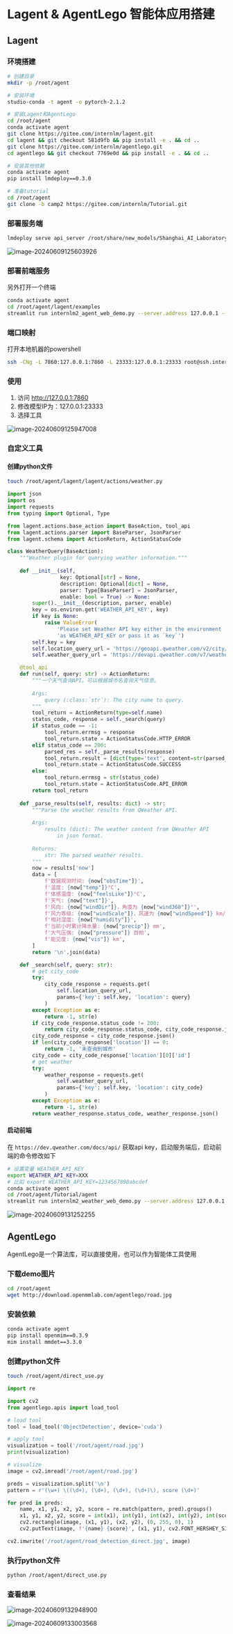 # Lagent & AgentLego 智能体应用搭建

## Lagent 

### 环境搭建

```bash
# 创建目录
mkdir -p /root/agent

# 安装环境
studio-conda -t agent -o pytorch-2.1.2

# 安装Lagent和AgentLego
cd /root/agent
conda activate agent
git clone https://gitee.com/internlm/lagent.git
cd lagent && git checkout 581d9fb && pip install -e . && cd ..
git clone https://gitee.com/internlm/agentlego.git
cd agentlego && git checkout 7769e0d && pip install -e . && cd ..

# 安装其他依赖
conda activate agent
pip install lmdeploy==0.3.0

# 准备tutorial
cd /root/agent
git clone -b camp2 https://gitee.com/internlm/Tutorial.git
```



### 部署服务端

```bash
lmdeploy serve api_server /root/share/new_models/Shanghai_AI_Laboratory/internlm2-chat-7b --server-name 127.0.0.1 --model-name internlm2-chat-7b --cache-max-entry-count 0.1
```

![image-20240609125603926](https://github.com/la-gluha/InternStudio/blob/main/resource/img/lecture6/image-20240609125603926.png)



### 部署前端服务

另外打开一个终端

```bash
conda activate agent
cd /root/agent/lagent/examples
streamlit run internlm2_agent_web_demo.py --server.address 127.0.0.1 --server.port 7860
```



### 端口映射

打开本地机器的powershell

```bash
ssh -CNg -L 7860:127.0.0.1:7860 -L 23333:127.0.0.1:23333 root@ssh.intern-ai.org.cn -p 你的 ssh 端口号
```



### 使用

1. 访问 http://127.0.0.1:7860 
2. 修改模型IP为：127.0.0.1:23333
3. 选择工具



![image-20240609125947008](https://github.com/la-gluha/InternStudio/blob/main/resource/img/lecture6/image-20240609125947008.png)



### 自定义工具

#### 创建python文件

```bash
touch /root/agent/lagent/lagent/actions/weather.py
```

```python
import json
import os
import requests
from typing import Optional, Type

from lagent.actions.base_action import BaseAction, tool_api
from lagent.actions.parser import BaseParser, JsonParser
from lagent.schema import ActionReturn, ActionStatusCode

class WeatherQuery(BaseAction):
    """Weather plugin for querying weather information."""
    
    def __init__(self,
                 key: Optional[str] = None,
                 description: Optional[dict] = None,
                 parser: Type[BaseParser] = JsonParser,
                 enable: bool = True) -> None:
        super().__init__(description, parser, enable)
        key = os.environ.get('WEATHER_API_KEY', key)
        if key is None:
            raise ValueError(
                'Please set Weather API key either in the environment '
                'as WEATHER_API_KEY or pass it as `key`')
        self.key = key
        self.location_query_url = 'https://geoapi.qweather.com/v2/city/lookup'
        self.weather_query_url = 'https://devapi.qweather.com/v7/weather/now'

    @tool_api
    def run(self, query: str) -> ActionReturn:
        """一个天气查询API。可以根据城市名查询天气信息。
        
        Args:
            query (:class:`str`): The city name to query.
        """
        tool_return = ActionReturn(type=self.name)
        status_code, response = self._search(query)
        if status_code == -1:
            tool_return.errmsg = response
            tool_return.state = ActionStatusCode.HTTP_ERROR
        elif status_code == 200:
            parsed_res = self._parse_results(response)
            tool_return.result = [dict(type='text', content=str(parsed_res))]
            tool_return.state = ActionStatusCode.SUCCESS
        else:
            tool_return.errmsg = str(status_code)
            tool_return.state = ActionStatusCode.API_ERROR
        return tool_return
    
    def _parse_results(self, results: dict) -> str:
        """Parse the weather results from QWeather API.
        
        Args:
            results (dict): The weather content from QWeather API
                in json format.
        
        Returns:
            str: The parsed weather results.
        """
        now = results['now']
        data = [
            f'数据观测时间: {now["obsTime"]}',
            f'温度: {now["temp"]}°C',
            f'体感温度: {now["feelsLike"]}°C',
            f'天气: {now["text"]}',
            f'风向: {now["windDir"]}，角度为 {now["wind360"]}°',
            f'风力等级: {now["windScale"]}，风速为 {now["windSpeed"]} km/h',
            f'相对湿度: {now["humidity"]}',
            f'当前小时累计降水量: {now["precip"]} mm',
            f'大气压强: {now["pressure"]} 百帕',
            f'能见度: {now["vis"]} km',
        ]
        return '\n'.join(data)

    def _search(self, query: str):
        # get city_code
        try:
            city_code_response = requests.get(
                self.location_query_url,
                params={'key': self.key, 'location': query}
            )
        except Exception as e:
            return -1, str(e)
        if city_code_response.status_code != 200:
            return city_code_response.status_code, city_code_response.json()
        city_code_response = city_code_response.json()
        if len(city_code_response['location']) == 0:
            return -1, '未查询到城市'
        city_code = city_code_response['location'][0]['id']
        # get weather
        try:
            weather_response = requests.get(
                self.weather_query_url,
                params={'key': self.key, 'location': city_code}
            )
        except Exception as e:
            return -1, str(e)
        return weather_response.status_code, weather_response.json()
```



#### 启动前端

在 `https://dev.qweather.com/docs/api/` 获取api key，启动服务端后，启动前端的命令修改如下

```bash
# 设置变量 WEATHER_API_KEY
export WEATHER_API_KEY=XXX
# 比如 export WEATHER_API_KEY=1234567890abcdef
conda activate agent
cd /root/agent/Tutorial/agent
streamlit run internlm2_weather_web_demo.py --server.address 127.0.0.1 --server.port 7860
```



![image-20240609131252255](https://github.com/la-gluha/InternStudio/blob/main/resource/img/lecture6/image-20240609131252255.png)



## AgentLego

AgentLego是一个算法库，可以直接使用，也可以作为智能体工具使用



### 下载demo图片

```bash
cd /root/agent
wget http://download.openmmlab.com/agentlego/road.jpg
```



### 安装依赖

```bash
conda activate agent
pip install openmim==0.3.9
mim install mmdet==3.3.0
```



### 创建python文件

```bash
touch /root/agent/direct_use.py
```

```python
import re

import cv2
from agentlego.apis import load_tool

# load tool
tool = load_tool('ObjectDetection', device='cuda')

# apply tool
visualization = tool('/root/agent/road.jpg')
print(visualization)

# visualize
image = cv2.imread('/root/agent/road.jpg')

preds = visualization.split('\n')
pattern = r'(\w+) \((\d+), (\d+), (\d+), (\d+)\), score (\d+)'

for pred in preds:
    name, x1, y1, x2, y2, score = re.match(pattern, pred).groups()
    x1, y1, x2, y2, score = int(x1), int(y1), int(x2), int(y2), int(score)
    cv2.rectangle(image, (x1, y1), (x2, y2), (0, 255, 0), 1)
    cv2.putText(image, f'{name} {score}', (x1, y1), cv2.FONT_HERSHEY_SIMPLEX, 0.8, (0, 255, 0), 1)

cv2.imwrite('/root/agent/road_detection_direct.jpg', image)
```



### 执行python文件

```bash
python /root/agent/direct_use.py
```



### 查看结果

![image-20240609132948900](https://github.com/la-gluha/InternStudio/blob/main/resource/img/lecture6/image-20240609132948900.png)



![image-20240609133003568](https://github.com/la-gluha/InternStudio/blob/main/resource/img/lecture6/image-20240609133003568.png)





